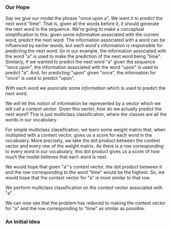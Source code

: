 ### Our Hope

Say we give our model the phrase "once upon a". We want it to predict the next word "time". That is, given all the words before it, it should generate the next word in the sequence. We're going to make a conceptual simplification to this: given some *information* associated with the current word, predict the next word. The information associated with a word can be influenced by earlier words, but each word's information is responsible for predicting the next word. So in our example, the information associated with the word "a" is used to make the prediction of the next word being "time". Similarly, if we wanted to predict the next word "a" given the sequence "once upon", the information associated with the word "upon" is used to predict "a". And, for predicting "upon" given "once", the information for "once" is used to predict "upon".

<div class="body-image">
    <img src="" alt="">
    <div class="image-text">With each word we associate some <em>information</em> which is used to predict the next word.</div>
</div>

We will let this notion of information be represented by a vector which we will call a _context vector_. Given this vector, how do we actually predict the next word? This is just multiclass classification, where the classes are all the words in our vocabulary.

For simple multiclass classification, we learn some weight matrix that, when multiplied with a context vector, gives us a score for each word in the vocabulary. More precisely, we take the dot product between the context vector and every row of the weight matrix. As there is a row corresponding to every word in our vocabulary, this dot product gives us a score of how much the model believes that each word is next. 

We would hope that given "a"'s context vector, the dot product between it and the row corresponding to the word "time" would be the highest. So, we would hope that the context vector for "a" is most similar to that row.

<div class="body-image">
    <img src="" alt="">
    <div class="image-text">We perform multiclass classification on the context vector associated with "a".</div>
</div>

We can now see that the problem has reduced to making the context vector for "a" and the row corresponding to "time" as similar as possible.

### An Initial Idea



